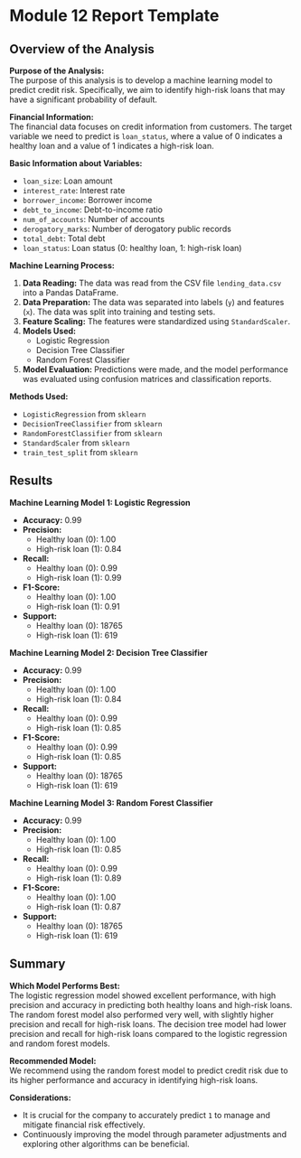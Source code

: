 # Module 12 Report Template

## Overview of the Analysis

**Purpose of the Analysis:**  
The purpose of this analysis is to develop a machine learning model to predict credit risk. Specifically, we aim to identify high-risk loans that may have a significant probability of default.

**Financial Information:**  
The financial data focuses on credit information from customers. The target variable we need to predict is `loan_status`, where a value of 0 indicates a healthy loan and a value of 1 indicates a high-risk loan.

**Basic Information about Variables:**
- `loan_size`: Loan amount
- `interest_rate`: Interest rate
- `borrower_income`: Borrower income
- `debt_to_income`: Debt-to-income ratio
- `num_of_accounts`: Number of accounts
- `derogatory_marks`: Number of derogatory public records
- `total_debt`: Total debt
- `loan_status`: Loan status (0: healthy loan, 1: high-risk loan)

**Machine Learning Process:**
1. **Data Reading:** The data was read from the CSV file `lending_data.csv` into a Pandas DataFrame.
2. **Data Preparation:** The data was separated into labels (`y`) and features (`x`). The data was split into training and testing sets.
3. **Feature Scaling:** The features were standardized using `StandardScaler`.
4. **Models Used:** 
   - Logistic Regression
   - Decision Tree Classifier
   - Random Forest Classifier
5. **Model Evaluation:** Predictions were made, and the model performance was evaluated using confusion matrices and classification reports.

**Methods Used:**
- `LogisticRegression` from `sklearn`
- `DecisionTreeClassifier` from `sklearn`
- `RandomForestClassifier` from `sklearn`
- `StandardScaler` from `sklearn`
- `train_test_split` from `sklearn`

## Results

**Machine Learning Model 1: Logistic Regression**
- **Accuracy:** 0.99
- **Precision:**
  - Healthy loan (0): 1.00
  - High-risk loan (1): 0.84
- **Recall:**
  - Healthy loan (0): 0.99
  - High-risk loan (1): 0.99
- **F1-Score:**
  - Healthy loan (0): 1.00
  - High-risk loan (1): 0.91
- **Support:**
  - Healthy loan (0): 18765
  - High-risk loan (1): 619

**Machine Learning Model 2: Decision Tree Classifier**
- **Accuracy:** 0.99
- **Precision:**
  - Healthy loan (0): 1.00
  - High-risk loan (1): 0.84
- **Recall:**
  - Healthy loan (0): 0.99
  - High-risk loan (1): 0.85
- **F1-Score:**
  - Healthy loan (0): 0.99
  - High-risk loan (1): 0.85
- **Support:**
  - Healthy loan (0): 18765
  - High-risk loan (1): 619

**Machine Learning Model 3: Random Forest Classifier**
- **Accuracy:** 0.99
- **Precision:**
  - Healthy loan (0): 1.00
  - High-risk loan (1): 0.85
- **Recall:**
  - Healthy loan (0): 0.99
  - High-risk loan (1): 0.89
- **F1-Score:**
  - Healthy loan (0): 1.00
  - High-risk loan (1): 0.87
- **Support:**
  - Healthy loan (0): 18765
  - High-risk loan (1): 619

## Summary

**Which Model Performs Best:**  
The logistic regression model showed excellent performance, with high precision and accuracy in predicting both healthy loans and high-risk loans. The random forest model also performed very well, with slightly higher precision and recall for high-risk loans. The decision tree model had lower precision and recall for high-risk loans compared to the logistic regression and random forest models.

**Recommended Model:**  
We recommend using the random forest model to predict credit risk due to its higher performance and accuracy in identifying high-risk loans.

**Considerations:**  
- It is crucial for the company to accurately predict `1` to manage and mitigate financial risk effectively.
- Continuously improving the model through parameter adjustments and exploring other algorithms can be beneficial.
